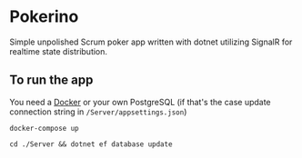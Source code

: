# Pokerino

Simple unpolished Scrum poker app written with dotnet utilizing SignalR for realtime state distribution.

## To run the app

You need a [Docker](https://docs.docker.com/desktop/) or your own PostgreSQL (if that's the case update connection string in `/Server/appsettings.json`)

```
docker-compose up
```

```
cd ./Server && dotnet ef database update
```
